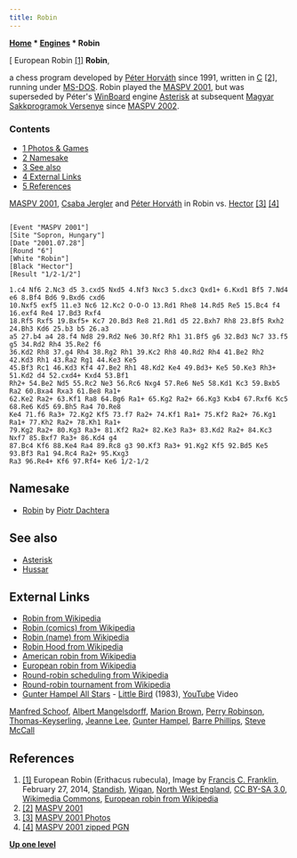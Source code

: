 ```yaml
---
title: Robin
---
```

**[Home](Home "Home") \* [Engines](Engines "Engines") \* Robin**



[ European Robin <a id="cite-note-1" href="#cite-ref-1">[1]</a>
**Robin**,  

a chess program developed by [Péter Horváth](P%C3%A9ter_Horv%C3%A1th "Péter Horváth") since 1991, written in [C](C "C") <a id="cite-note-2" href="#cite-ref-2">[2]</a>, running under [MS-DOS](MS-DOS "MS-DOS"). 
Robin played the [MASPV 2001](MASPV_2001 "MASPV 2001"), but was superseded by Péter's [WinBoard](WinBoard "WinBoard") engine [Asterisk](Asterisk "Asterisk") at subsequent [Magyar Sakkprogramok Versenye](Hungarian_Chessprogram_Open "Hungarian Chessprogram Open") since [MASPV 2002](MASPV_2002 "MASPV 2002"). 



### Contents


* [1 Photos & Games](#photos-.26-games)
* [2 Namesake](#namesake)
* [3 See also](#see-also)
* [4 External Links](#external-links)
* [5 References](#references)






 [](http://titanic.nyme.hu/~wyx/maspv2001/images.htm) 
[MASPV 2001](MASPV_2001 "MASPV 2001"), [Csaba Jergler](Csaba_Jergler "Csaba Jergler") and [Péter Horváth](P%C3%A9ter_Horv%C3%A1th "Péter Horváth") in Robin vs. [Hector](Hector_for_Chess "Hector for Chess") <a id="cite-note-3" href="#cite-ref-3">[3]</a> <a id="cite-note-4" href="#cite-ref-4">[4]</a>




```

[Event "MASPV 2001"]
[Site "Sopron, Hungary"]
[Date "2001.07.28"]
[Round "6"]
[White "Robin"]
[Black "Hector"]
[Result "1/2-1/2"]

1.c4 Nf6 2.Nc3 d5 3.cxd5 Nxd5 4.Nf3 Nxc3 5.dxc3 Qxd1+ 6.Kxd1 Bf5 7.Nd4 e6 8.Bf4 Bd6 9.Bxd6 cxd6 
10.Nxf5 exf5 11.e3 Nc6 12.Kc2 O-O-O 13.Rd1 Rhe8 14.Rd5 Re5 15.Bc4 f4 16.exf4 Re4 17.Bd3 Rxf4 
18.Rf5 Rxf5 19.Bxf5+ Kc7 20.Bd3 Re8 21.Rd1 d5 22.Bxh7 Rh8 23.Bf5 Rxh2 24.Bh3 Kd6 25.b3 b5 26.a3 
a5 27.b4 a4 28.f4 Nd8 29.Rd2 Ne6 30.Rf2 Rh1 31.Bf5 g6 32.Bd3 Nc7 33.f5 g5 34.Rd2 Rh4 35.Re2 f6 
36.Kd2 Rh8 37.g4 Rh4 38.Rg2 Rh1 39.Kc2 Rh8 40.Rd2 Rh4 41.Be2 Rh2 42.Kd3 Rh1 43.Ra2 Rg1 44.Ke3 Ke5 
45.Bf3 Rc1 46.Kd3 Kf4 47.Be2 Rh1 48.Kd2 Ke4 49.Bd3+ Ke5 50.Ke3 Rh3+ 51.Kd2 d4 52.cxd4+ Kxd4 53.Bf1 
Rh2+ 54.Be2 Nd5 55.Rc2 Ne3 56.Rc6 Nxg4 57.Re6 Ne5 58.Kd1 Kc3 59.Bxb5 Ra2 60.Bxa4 Rxa3 61.Be8 Ra1+ 
62.Ke2 Ra2+ 63.Kf1 Ra8 64.Bg6 Ra1+ 65.Kg2 Ra2+ 66.Kg3 Kxb4 67.Rxf6 Kc5 68.Re6 Kd5 69.Bh5 Ra4 70.Re8 
Ke4 71.f6 Ra3+ 72.Kg2 Kf5 73.f7 Ra2+ 74.Kf1 Ra1+ 75.Kf2 Ra2+ 76.Kg1 Ra1+ 77.Kh2 Ra2+ 78.Kh1 Ra1+ 
79.Kg2 Ra2+ 80.Kg3 Ra3+ 81.Kf2 Ra2+ 82.Ke3 Ra3+ 83.Kd2 Ra2+ 84.Kc3 Nxf7 85.Bxf7 Ra3+ 86.Kd4 g4 
87.Bc4 Kf6 88.Ke4 Ra4 89.Rc8 g3 90.Kf3 Ra3+ 91.Kg2 Kf5 92.Bd5 Ke5 93.Bf3 Ra1 94.Rc4 Ra2+ 95.Kxg3 
Ra3 96.Re4+ Kf6 97.Rf4+ Ke6 1/2-1/2

```

## Namesake


* [Robin](index.php?title=Robin_(PL)&action=edit&redlink=1 "Robin (PL) (page does not exist)") by [Piotr Dachtera](index.php?title=Piotr_Dachtera&action=edit&redlink=1 "Piotr Dachtera (page does not exist)")


## See also


* [Asterisk](Asterisk "Asterisk")
* [Hussar](Hussar "Hussar")


## External Links


* [Robin from Wikipedia](https://en.wikipedia.org/wiki/Robin)
* [Robin (comics) from Wikipedia](https://en.wikipedia.org/wiki/Robin_%28comics%29)
* [Robin (name) from Wikipedia](https://en.wikipedia.org/wiki/Robin_%28name%29)
* [Robin Hood from Wikipedia](https://en.wikipedia.org/wiki/Robin_Hood)
* [American robin from Wikipedia](https://en.wikipedia.org/wiki/American_robin)
* [European robin from Wikipedia](https://en.wikipedia.org/wiki/European_robin)
* [Round-robin scheduling from Wikipedia](https://en.wikipedia.org/wiki/Round-robin_scheduling)
* [Round-robin tournament from Wikipedia](https://en.wikipedia.org/wiki/Round-robin_tournament)
* [Gunter Hampel All Stars](https://www.discogs.com/artist/361471-Gunter-Hampel-All-Stars) - [Little Bird](https://www.discogs.com/Gunter-Hampel-All-Stars-Jubilation/release/517775) (1983), [YouTube](https://en.wikipedia.org/wiki/YouTube) Video


 [Manfred Schoof](https://en.wikipedia.org/wiki/Manfred_Schoof), [Albert Mangelsdorff](Category:Albert_Mangelsdorff "Category:Albert Mangelsdorff"), [Marion Brown](https://en.wikipedia.org/wiki/Marion_Brown), [Perry Robinson](https://en.wikipedia.org/wiki/Perry_Robinson), [Thomas-Keyserling](https://www.discogs.com/de/artist/359402-Thomas-Keyserling), [Jeanne Lee](Category:Jeanne_Lee "Category:Jeanne Lee"), [Gunter Hampel](Category:Gunter_Hampel "Category:Gunter Hampel"), [Barre Phillips](https://en.wikipedia.org/wiki/Barre_Phillips), [Steve McCall](https://en.wikipedia.org/wiki/Steve_McCall_(drummer)) 
 
## References


1. <a id="cite-ref-1" href="#cite-note-1">[1]</a> European Robin (Erithacus rubecula), Image by [Francis C. Franklin](https://commons.wikimedia.org/wiki/User:Baresi_franco), February 27, 2014, [Standish](https://en.wikipedia.org/wiki/Standish,_Greater_Manchester), [Wigan](https://en.wikipedia.org/wiki/Metropolitan_Borough_of_Wigan), [North West England](https://en.wikipedia.org/wiki/North_West_England), [CC BY-SA 3.0](https://creativecommons.org/licenses/by-sa/3.0/deed.en), [Wikimedia Commons](https://en.wikipedia.org/wiki/Wikimedia_Commons), [European robin from Wikipedia](https://en.wikipedia.org/wiki/European_robin)
2. <a id="cite-ref-2" href="#cite-note-2">[2]</a> [MASPV 2001](http://titanic.nyme.hu/~wyx/maspv2001/indexeng.htm)
 3. <a id="cite-ref-3" href="#cite-note-3">[3]</a> [MASPV 2001 Photos](http://titanic.nyme.hu/~wyx/maspv2001/images.htm) 
4. <a id="cite-ref-4" href="#cite-note-4">[4]</a> [MASPV 2001 zipped PGN](http://titanic.nyme.hu/~wyx/maspv2001/maspv2001.zip)

**[Up one level](Engines "Engines")**







 

